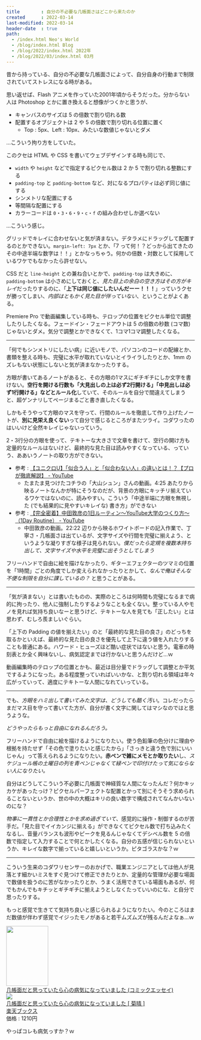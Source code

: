 ```yaml
---
title        : 自分の不必要な几帳面さはどこから来たのか
created      : 2022-03-14
last-modified: 2022-03-14
header-date  : true
path:
  - /index.html Neo's World
  - /blog/index.html Blog
  - /blog/2022/index.html 2022年
  - /blog/2022/03/index.html 03月
---
```


昔から持っている、自分の不必要な几帳面さによって、自分自身の行動まで制限されていてストレスになる時がある。

思い返せば、Flash アニメを作っていた2001年頃からそうだった。分からない人は Photoshop とかに置き換えると想像がつくかと思うが、

- キャンバスのサイズは 5 の倍数で割り切れる数
- 配置するオブジェクトは 2 や 5 の倍数で割り切れる位置に置く
  - Top : 5px、Left : 10px、みたいな数値じゃないとダメ

…こういう拘り方をしていた。

このクセは HTML や CSS を書いてウェブデザインする時も同じで、

- `width` や `height` などで指定するピクセル数は 2 か 5 で割り切れる整数にする
- `padding-top` と `padding-bottom` など、対になるプロパティは必ず同じ値にする
- シンメトリな配置にする
- 等間隔な配置にする
- カラーコードは `0`・`3`・`6`・`9`・`c`・`f` の組み合わせしか選べない

…こういう感じ。

グリッドでキレイに合わせないと気が済まない。デタラメにドラッグして配置するのとかできない。`margin-left: 7px` とか、「7 って何！？どっから出てきたのその中途半端な数字は！！」とかなっちゃう。何かの倍数・対数として採用しているワケでもなかったら許せない。

CSS だと `line-height` との兼ね合いとかで、`padding-top` は大きめに、`padding-bottom` は小さめにしておくと、*見た目上の余白の空き方はその方がキレイ*だったりするのに、「**上下は同じ値にしたいんだーー！！！**」っていうクセが勝ってしまい、*内部はともかく見た目が伴っていない*、ということがよくある。

Premiere Pro で動画編集している時も、テロップの位置をピクセル単位で調整したりしたくなる。フェードイン・フェードアウトは 5 の倍数の秒数 (コマ数) じゃないとダメ。気分で調整とかできなくて、1コマ1コマ調整したくなる。

---

「何でもシンメトリにしたい病」に近いモノで、パソコンのコードの配線とか、書類を整える時も、完璧に水平が取れていないとイライラしたりとか、1mm のズレもない状態にしないと気が済まなかったりする。

方眼が書いてあるノートがあると、その方眼の1マスにギチギチにしか文字を書けない。**空行を開ける行数も「大見出しの上は必ず2行開ける」「中見出しは必ず1行開ける」などとルール化**していて、そのルールを自分で間違えてしまうと、超ゲンナリしてページまるごと書き直したくなる。

しかもそうやって方眼のマスを守って、行間のルールを徹底して作り上げたノートが、**別に見栄え良くない**って自分で感じるところがまたツライ。コダワったのはいいけど全然キレイじゃないっていう。

2・3行分の方眼を使って、テキトーな大きさで文章を書けて、空行の開け方も定量的なルールはないけど、最終的な見た目は読みやすくなっている、っていう、ああいうノートの取り方ができない。

- 参考 : [【ユニクロU】「似合う人」と「似合わない人」の違いとは！？【プロが徹底解説】 - YouTube](https://www.youtube.com/watch?v=F5yERHn5sZI)
  - たまたま見つけたコチラの「大山シュン」さんの動画。4:25 あたりから映るノートなんかが特にそうなのだが、背景の方眼にキッチリ揃えているワケではないのに、読みやすい。こういう「中途半端に方眼を無視した (でも結果的に見やすいキレイな) 書き方」ができない
- 参考 : [【完全密着】中田敦彦の1日ルーティン〜YouTube大学のつくり方〜（1Day Routine） - YouTube](https://www.youtube.com/watch?v=MHtacNqImx8)
  - 中田敦彦の動画。22:22 辺りから映るホワイトボードの記入作業で、丁寧さ・几帳面さは出ているが、文字サイズや行間を完璧に揃えよう、というような凝りすぎな様子は見られない。*僕だったら定規を複数本持ち出して、文字サイズや水平を完璧に出そうとしてしまう*

フリーハンドで自由に絵を描けなかったり、ギターエフェクターのツマミの位置を「1時間」ごとの角度でしか変えられなかったりとかして、*なんで俺はそんな不便な制限を自分に課しているの？* と思うことがある。

---

「気が済まない」とは書いたものの、実際のところは何時間も完璧になるまで病的に拘ったり、他人に強制したりするようなことも全くない。整っている人やモノを見れば気持ち良いなーと思うけど、テキトーな人を見ても「正したい」とは思わず、むしろ羨ましいぐらい。

「上下の Padding の値を揃えたい」のと「最終的な見た目の良さ」のどっちを取るかといえば、最終的な見た目の良さを優先して上下に違う値を入れたりすることも普通にある。ハワード・ヒューズほど酷い症状ではないと思う。電車の時刻表とか全く興味ないし、病気認定までは行かないと思うんだけど…ｗ

動画編集時のテロップの位置とかも、最近は目分量でドラッグして調整とか平気でするようになった。ある程度整っていればいいかな、と割り切れる領域は年々広がっていって、適度にテキトーな人間になれていっている。

---

でも、*方眼をハミ出して書いてみた文字は、どうしても酷く汚い*。コレだったらまだマス目を守って書いてた方が、自分が書く文字に関してはマシなのではと思うような。

*どうやったらもっと自由になれるんだろう。*

フリーハンドで自由に絵を描けるようになりたい。使う色鉛筆の色分けに理由や根拠を持たせず「その色で塗りたいと感じたから」「さっきと違う色で別にいいじゃん」って答えられるようになりたい。**赤ペンで雑にメモとか取りたい**し、*スケジュール帳の土曜日の列を青ペンじゃなくて緑ペンで印付けたって気にならない人になりたい。*

自分はどうしてこういう不必要に几帳面で神経質な人間になったんだ？何かキッカケがあったっけ？ピクセルパーフェクトな配置とかって別にそうそう求められることないというか、世の中の大概はキリの良い数字で構成されてなんかいないのにな？

*物事に一貫性とか合理性とかを求め過ぎていて*、感覚的に操作・制御するのが苦手だ。「見た目でイイカンジに揃える」ができなくてピクセル数で打ち込みたくなるし、音量バランスも波形やピークを見るんじゃなくてデシベル数を 5 の倍数で指定して入力することで何とかしたくなる。自分の五感が信じられないというか、キレイな数字で揃っていると嬉しいというか。ピタゴラスかな？ｗ

---

こういう生来のコダワリセンサーのおかげで、職業エンジニアとしては他人が見落とす細かいミスをすぐ見つけて修正できたりとか、定量的な管理が必要な場面で数値を扱うのに苦がなかったりとか、うまく活用できている場面もあるが、何でもかんでもキチッとギチギチに揃えようとしなくたっていいのにな、と自分で思ったりする。

もっと感覚で生きてて気持ち良いと感じられるようになりたい。今のところはまだ数値が伴わず感覚でイジったモノがあると若干ムズムズが残るんだよなぁ…ｗ

<div class="ad-amazon">
  <div class="ad-amazon-image">
    <a href="https://www.amazon.co.jp/dp/B082ZX3D2M?tag=neos21-22&amp;linkCode=osi&amp;th=1&amp;psc=1">
      <img src="https://m.media-amazon.com/images/I/41m3MZj1+OL._SL160_.jpg" width="112" height="160">
    </a>
  </div>
  <div class="ad-amazon-info">
    <div class="ad-amazon-title">
      <a href="https://www.amazon.co.jp/dp/B082ZX3D2M?tag=neos21-22&amp;linkCode=osi&amp;th=1&amp;psc=1">几帳面だと思っていたら心の病気になっていました (コミックエッセイ)</a>
    </div>
  </div>
</div>

<div class="ad-rakuten">
  <div class="ad-rakuten-image">
    <a href="https://hb.afl.rakuten.co.jp/hgc/g00q0722.waxyc9ff.g00q0722.waxyd017/?pc=https%3A%2F%2Fitem.rakuten.co.jp%2Fbook%2F16147261%2F&amp;m=http%3A%2F%2Fm.rakuten.co.jp%2Fbook%2Fi%2F19860651%2F">
      <img src="https://thumbnail.image.rakuten.co.jp/@0_mall/book/cabinet/3359/9784040643359.jpg?_ex=128x128">
    </a>
  </div>
  <div class="ad-rakuten-info">
    <div class="ad-rakuten-title">
      <a href="https://hb.afl.rakuten.co.jp/hgc/g00q0722.waxyc9ff.g00q0722.waxyd017/?pc=https%3A%2F%2Fitem.rakuten.co.jp%2Fbook%2F16147261%2F&amp;m=http%3A%2F%2Fm.rakuten.co.jp%2Fbook%2Fi%2F19860651%2F">几帳面だと思っていたら心の病気になっていました [ 菊晴 ]</a>
    </div>
    <div class="ad-rakuten-shop">
      <a href="https://hb.afl.rakuten.co.jp/hgc/g00q0722.waxyc9ff.g00q0722.waxyd017/?pc=https%3A%2F%2Fwww.rakuten.co.jp%2Fbook%2F&amp;m=http%3A%2F%2Fm.rakuten.co.jp%2Fbook%2F">楽天ブックス</a>
    </div>
    <div class="ad-rakuten-price">価格 : 1210円</div>
  </div>
</div>

やっぱコレも病気っすか？ｗ
